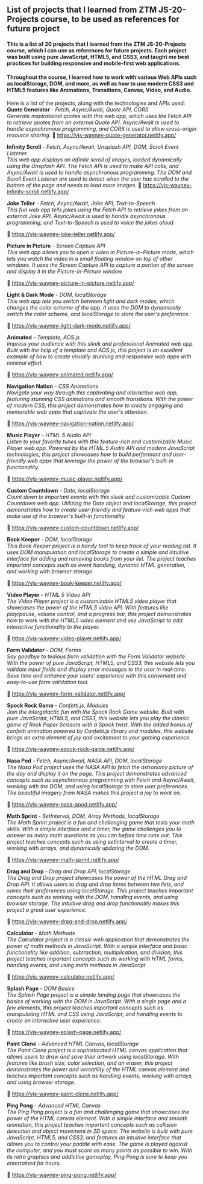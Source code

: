 ## List of projects that I learned from ZTM JS-20-Projects course, to be used as references for future project

#### This is a list of 20 projects that I learned from the ZTM JS-20-Projects course, which I can use as references for future projects. Each project was built using pure JavaScript, HTML5, and CSS3, and taught me best practices for building responsive and mobile-first web applications.

#### Throughout the course, I learned how to work with various Web APIs such as localStorage, DOM, and more, as well as how to use modern CSS3 and HTML5 features like Animations, Transitions, Canvas, Video, and Audio.

Here is a list of the projects, along with the technologies and APIs used:
**Quote Generator** - _Fetch, Async/Await, Quote API, CORS_<br>
<em>Generate inspirational quotes with this web app, which uses the Fetch API to retrieve quotes from an external Quote API. Async/Await is used to handle asynchronous programming, and CORS is used to allow cross-origin resource sharing.
</em>
🔗 <https://vjs-wayney-quote-generator.netlify.app/>

**Infinity Scroll** - _Fetch, Async/Await, Unsplash API, DOM, Scroll Event Listener_<br>
<em>
This web app displays an infinite scroll of images, loaded dynamically using the Unsplash API. The Fetch API is used to make API calls, and Async/Await is used to handle asynchronous programming. The DOM and Scroll Event Listener are used to detect when the user has scrolled to the bottom of the page and needs to load more images.
</em>
🔗 <https://vjs-wayney-infinity-scroll.netlify.app/>

**Joke Teller** - _Fetch, Async/Await, Joke API, Text-to-Speech_<br>
<em>
This fun web app tells jokes using the Fetch API to retrieve jokes from an external Joke API. Async/Await is used to handle asynchronous programming, and Text-to-Speech is used to voice the jokes aloud.
</em>

🔗 <https://vjs-wayney-joke-teller.netlify.app/>

**Picture in Picture** - _Screen Capture API_<br>
<em>
This web app allows you to open a video in Picture-in-Picture mode, which lets you watch the video in a small floating window on top of other windows. It uses the Screen Capture API to capture a portion of the screen and display it in the Picture-in-Picture window.
</em>

🔗 <https://vjs-wayney-picture-in-picture.netlify.app/>

**Light & Dark Mode** - _DOM, localStorage_<br>
<em>
This web app lets you switch between light and dark modes, which changes the color scheme of the app. It uses the DOM to dynamically switch the color scheme, and localStorage to store the user's preference.
</em>

🔗 <https://vjs-wayney-light-dark-mode.netlify.app/>

**Animated** - _Template, AOS.js_<br>
<em>
Impress your audience with this sleek and professional Animated web app. Built with the help of a template and AOS.js, this project is an excellent example of how to create visually stunning and responsive web apps with minimal effort.
</em>

🔗 <https://vjs-wayney-animated.netlify.app/>

**Navigation Nation** - _CSS Animations_<br>
<em>
Navigate your way through this captivating and interactive web app, featuring stunning CSS animations and smooth transitions. With the power of modern CSS, this project demonstrates how to create engaging and memorable web apps that captivate the user's attention.
</em>

🔗 <https://vjs-wayney-navigation-nation.netlify.app/>

**Music Player** - _HTML 5 Audio API_<br>
<em>
Listen to your favorite tunes with this feature-rich and customizable Music Player web app. Powered by the HTML 5 Audio API and modern JavaScript technologies, this project showcases how to build performant and user-friendly web apps that leverage the power of the browser's built-in functionality.
</em>

🔗 <https://vjs-wayney-music-player.netlify.app/>

**Custom Countdown** - _Date, localStorage_<br>
<em>
Count down to important events with this sleek and customizable Custom Countdown web app. Utilizing the Date object and localStorage, this project demonstrates how to create user-friendly and feature-rich web apps that make use of the browser's built-in functionality.
</em>

🔗 <https://vjs-wayney-custom-countdown.netlify.app/>

**Book Keeper** - _DOM, localStorage_<br>
<em>
This Book Keeper project is a handy tool to keep track of your reading list. It uses DOM manipulation and localStorage to create a simple and intuitive interface for adding and removing books from your list. The project teaches important concepts such as event handling, dynamic HTML generation, and working with browser storage.
</em>

🔗 <https://vjs-wayney-book-keeper.netlify.app/>

**Video Player** - _HTML 5 Video API_<br>
<em>
The Video Player project is a customizable HTML5 video player that showcases the power of the HTML5 video API. With features like play/pause, volume control, and a progress bar, this project demonstrates how to work with the HTML5 video element and use JavaScript to add interactive functionality to the player.
</em>

🔗 <https://vjs-wayney-video-player.netlify.app/>

**Form Validator** - _DOM, Forms_<br>
<em>
Say goodbye to tedious form validation with the Form Validator website. With the power of pure JavaScript, HTML5, and CSS3, this website lets you validate input fields and display error messages to the user in real-time. Save time and enhance your users' experience with this convenient and easy-to-use form validation tool.
</em>

🔗 <https://vjs-wayney-form-validator.netlify.app/>

**Spock Rock Game** - _Confetti.js, Modules_<br>
<em>
Join the intergalactic fun with the Spock Rock Game website. Built with pure JavaScript, HTML5, and CSS3, this website lets you play the classic game of Rock Paper Scissors with a Spock twist. With the added bonus of confetti animation powered by Confetti.js library and modules, this website brings an extra element of joy and excitement to your gaming experience.
</em>

🔗 <https://vjs-wayney-spock-rock-game.netlify.app/>

**Nasa Pod** - _Fetch, Async/Await, NASA API, DOM, localStorage_<br>
<em>
The Nasa Pod project uses the NASA API to fetch the astronomy picture of the day and display it on the page. This project demonstrates advanced concepts such as asynchronous programming with Fetch and Async/Await, working with the DOM, and using localStorage to store user preferences. The beautiful imagery from NASA makes this project a joy to work on.
</em>

🔗 <https://vjs-wayney-nasa-apod.netlify.app/>

**Math Sprint** - _SetInterval, DOM, Array Methods, localStorage_<br>
<em>
The Math Sprint project is a fun and challenging game that tests your math skills. With a simple interface and a timer, the game challenges you to answer as many math questions as you can before time runs out. This project teaches concepts such as using setInterval to create a timer, working with arrays, and dynamically updating the DOM.
</em>

🔗 <https://vjs-wayney-math-sprint.netlify.app/>

**Drag and Drop** - _Drag and Drop API, localStorage_<br>
<em>
The Drag and Drop project showcases the power of the HTML Drag and Drop API. It allows users to drag and drop items between two lists, and saves their preferences using localStorage. This project teaches important concepts such as working with the DOM, handling events, and using browser storage. The intuitive drag and drop functionality makes this project a great user experience.
</em>

🔗 <https://vjs-wayney-drag-and-drop.netlify.app/>

**Calculator** - _Math Methods_<br>
<em>
The Calculator project is a classic web application that demonstrates the power of math methods in JavaScript. With a simple interface and basic functionality like addition, subtraction, multiplication, and division, this project teaches important concepts such as working with HTML forms, handling events, and using math methods in JavaScript
</em>

🔗 <https://vjs-wayney-calculator.netlify.app/>

**Splash Page** - _DOM Basics_<br>
<em>
The Splash Page project is a simple landing page that showcases the basics of working with the DOM in JavaScript. With a single page and a few elements, this project teaches important concepts such as manipulating HTML and CSS using JavaScript, and handling events to create an interactive user experience.
</em>

🔗 <https://vjs-wayney-splash-page.netlify.app/>

**Paint Clone** - _Advanced HTML Canvas, localStorage_<br>
<em>
The Paint Clone project is a sophisticated HTML canvas application that allows users to draw and save their artwork using localStorage. With features like brush size, color selection, and an eraser, this project demonstrates the power and versatility of the HTML canvas element and teaches important concepts such as handling events, working with arrays, and using browser storage.
</em>

🔗 <https://vjs-wayney-paint-clone.netlify.app/>

**Ping Pong** - _Advanced HTML Canvas_<br>
<em>
The Ping Pong project is a fun and challenging game that showcases the power of the HTML canvas element. With a simple interface and smooth animation, this project teaches important concepts such as collision detection and object movement in 2D space. The website is built with pure JavaScript, HTML5, and CSS3, and features an intuitive interface that allows you to control your paddle with ease. The game is played against the computer, and you must score as many points as possible to win. With its retro graphics and addictive gameplay, Ping Pong is sure to keep you entertained for hours.
</em>

🔗 <https://vjs-wayney-ping-pong.netlify.app/>
